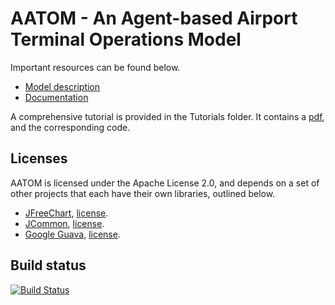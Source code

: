 # AATOM - An Agent-based Airport Terminal Operations Model

Important resources can be found below.
* [Model description](https://pure.tudelft.nl/portal/en/publications/aatom--an-agentbased-airport-terminal-operations-model(eb03ba8b-a4ec-4754-9f63-41a0774c531a).html)
* [Documentation](https://stefjanssen.github.io/AATOM/)

A comprehensive tutorial is provided in the Tutorials folder. It contains a [pdf](https://github.com/StefJanssen/AATOM/raw/master/Tutorials/Tutorial.pdf), and the corresponding code.

## Licenses
AATOM is licensed under the Apache License 2.0, and depends on a set of other projects that each have their own libraries, outlined below.

* [JFreeChart](http://www.jfree.org/jfreechart/), [license](http://www.jfree.org/lgpl.php).
* [JCommon](http://www.jfree.org/jcommon/), [license](http://www.gnu.org/licenses/lgpl.html).
* [Google Guava](https://github.com/google/guava), [license](https://github.com/google/guava/blob/master/COPYING).

## Build status

[![Build Status](https://travis-ci.org/StefJanssen/AATOM.svg?branch=master)](https://travis-ci.org/StefJanssen/AATOM)

